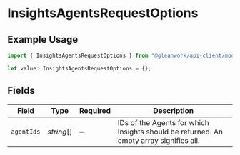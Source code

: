 # InsightsAgentsRequestOptions

## Example Usage

```typescript
import { InsightsAgentsRequestOptions } from "@gleanwork/api-client/models/components";

let value: InsightsAgentsRequestOptions = {};
```

## Fields

| Field                                                                                  | Type                                                                                   | Required                                                                               | Description                                                                            |
| -------------------------------------------------------------------------------------- | -------------------------------------------------------------------------------------- | -------------------------------------------------------------------------------------- | -------------------------------------------------------------------------------------- |
| `agentIds`                                                                             | *string*[]                                                                             | :heavy_minus_sign:                                                                     | IDs of the Agents for which Insights should be returned. An empty array signifies all. |